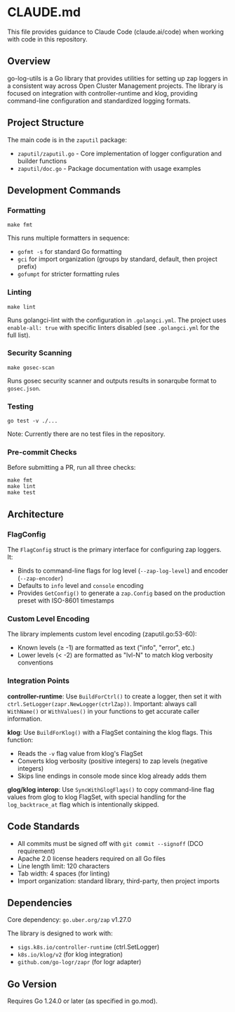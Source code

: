 # CLAUDE.md

This file provides guidance to Claude Code (claude.ai/code) when working with code in this repository.

## Overview

go-log-utils is a Go library that provides utilities for setting up zap loggers in a consistent way across Open Cluster Management projects. The library is focused on integration with controller-runtime and klog, providing command-line configuration and standardized logging formats.

## Project Structure

The main code is in the `zaputil` package:
- `zaputil/zaputil.go` - Core implementation of logger configuration and builder functions
- `zaputil/doc.go` - Package documentation with usage examples

## Development Commands

### Formatting
```shell
make fmt
```
This runs multiple formatters in sequence:
- `gofmt -s` for standard Go formatting
- `gci` for import organization (groups by standard, default, then project prefix)
- `gofumpt` for stricter formatting rules

### Linting
```shell
make lint
```
Runs golangci-lint with the configuration in `.golangci.yml`. The project uses `enable-all: true` with specific linters disabled (see `.golangci.yml` for the full list).

### Security Scanning
```shell
make gosec-scan
```
Runs gosec security scanner and outputs results in sonarqube format to `gosec.json`.

### Testing
```shell
go test -v ./...
```
Note: Currently there are no test files in the repository.

### Pre-commit Checks
Before submitting a PR, run all three checks:
```shell
make fmt
make lint
make test
```

## Architecture

### FlagConfig
The `FlagConfig` struct is the primary interface for configuring zap loggers. It:
- Binds to command-line flags for log level (`--zap-log-level`) and encoder (`--zap-encoder`)
- Defaults to `info` level and `console` encoding
- Provides `GetConfig()` to generate a `zap.Config` based on the production preset with ISO-8601 timestamps

### Custom Level Encoding
The library implements custom level encoding (zaputil.go:53-60):
- Known levels (≥ -1) are formatted as text ("info", "error", etc.)
- Lower levels (< -2) are formatted as "lvl-N" to match klog verbosity conventions

### Integration Points

**controller-runtime**: Use `BuildForCtrl()` to create a logger, then set it with `ctrl.SetLogger(zapr.NewLogger(ctrlZap))`. Important: always call `WithName()` or `WithValues()` in your functions to get accurate caller information.

**klog**: Use `BuildForKlog()` with a FlagSet containing the klog flags. This function:
- Reads the `-v` flag value from klog's FlagSet
- Converts klog verbosity (positive integers) to zap levels (negative integers)
- Skips line endings in console mode since klog already adds them

**glog/klog interop**: Use `SyncWithGlogFlags()` to copy command-line flag values from glog to klog FlagSet, with special handling for the `log_backtrace_at` flag which is intentionally skipped.

## Code Standards

- All commits must be signed off with `git commit --signoff` (DCO requirement)
- Apache 2.0 license headers required on all Go files
- Line length limit: 120 characters
- Tab width: 4 spaces (for linting)
- Import organization: standard library, third-party, then project imports

## Dependencies

Core dependency: `go.uber.org/zap` v1.27.0

The library is designed to work with:
- `sigs.k8s.io/controller-runtime` (ctrl.SetLogger)
- `k8s.io/klog/v2` (for klog integration)
- `github.com/go-logr/zapr` (for logr adapter)

## Go Version

Requires Go 1.24.0 or later (as specified in go.mod).
